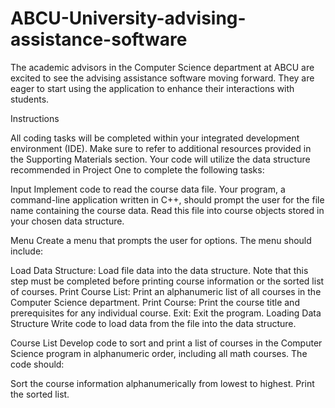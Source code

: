# ABCU-University-advising-assistance-software
The academic advisors in the Computer Science department at ABCU are excited to see the advising assistance software moving forward. They are eager to start using the application to enhance their interactions with students.

Instructions

All coding tasks will be completed within your integrated development environment (IDE). Make sure to refer to additional resources provided in the Supporting Materials section. Your code will utilize the data structure recommended in Project One to complete the following tasks:

Input
Implement code to read the course data file. Your program, a command-line application written in C++, should prompt the user for the file name containing the course data. Read this file into course objects stored in your chosen data structure.

Menu
Create a menu that prompts the user for options. The menu should include:

Load Data Structure: Load file data into the data structure. Note that this step must be completed before printing course information or the sorted list of courses.
Print Course List: Print an alphanumeric list of all courses in the Computer Science department.
Print Course: Print the course title and prerequisites for any individual course.
Exit: Exit the program.
Loading Data Structure
Write code to load data from the file into the data structure.

Course List
Develop code to sort and print a list of courses in the Computer Science program in alphanumeric order, including all math courses. The code should:

Sort the course information alphanumerically from lowest to highest.
Print the sorted list.
